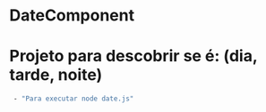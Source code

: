 # DateComponent

# Projeto para descobrir se é: (dia, tarde, noite)

```bash
 - "Para executar node date.js"
```
